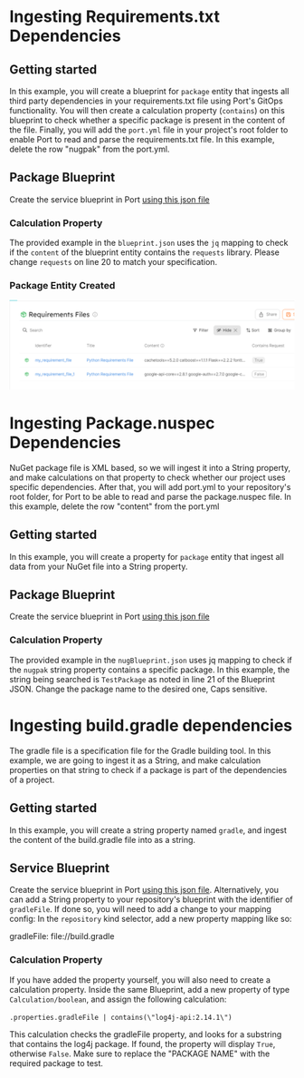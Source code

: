 # Ingesting Requirements.txt Dependencies


## Getting started

In this example, you will create a blueprint for `package` entity that ingests all third party dependencies in your requirements.txt file using Port's GitOps functionality. You will then create a calculation property (`contains`) on this blueprint to check whether a specific package is present in the content of the file. Finally, you will add the `port.yml` file in your project's root folder to enable Port to read and parse the requirements.txt file. In this example, delete the row "nugpak" from the port.yml.

## Package Blueprint
Create the service blueprint in Port [using this json file](./resources/blueprint.json)

### Calculation Property
The provided example in the `blueprint.json` uses the `jq` mapping to check if the `content` of the blueprint entity contains the `requests` library. Please change `requests` on line 20 to match your specification.

### Package Entity Created
![Package Entity Created](./assets/package.PNG "Package Entity Created")


# Ingesting  Package.nuspec Dependencies
NuGet package file is XML based, so we will ingest it into a String property, and make calculations on that property to check whether our project uses specific dependencies.
After that, you will add port.yml to your repository's root folder, for Port to be able to read and parse the package.nuspec file. In this example, delete the row "content" from the port.yml

## Getting started
In this example, you will create a property for `package` entity that ingest all data from your NuGet file into a String property.

## Package Blueprint
Create the service blueprint in Port [using this json file](./resources/nugBlueprint.json)

### Calculation Property
The provided example in the `nugBlueprint.json` uses jq mapping to check if the `nugpak` string property contains a specific package. In this example, the string being searched is `TestPackage` as noted in line 21 of the Blueprint JSON. Change the package name to the desired one, Caps sensitive.


# Ingesting build.gradle dependencies
The gradle file is a specification file for the Gradle building tool. In this example, we are going to ingest it as a String, and make calculation properties on that string to check if a package is part of the dependencies of a project.

## Getting started
In this example, you will create a string property named `gradle`, and ingest the content of the build.gradle file into as a string.

## Service Blueprint
Create the service blueprint in Port [using this json file](.resources/gradleBlueprint.json). Alternatively, you can add a String property to your repository's blueprint with the identifier of `gradleFile`. If done so, you will need to add a change to your mapping config: In the `repository` kind selector, add a new property mapping like so:

gradleFile: file://build.gradle

### Calculation Property
If you have added the property yourself, you will also need to create a calculation property. Inside the same Blueprint, add a new property of type `Calculation/boolean`, and assign the following calculation:

`.properties.gradleFile | contains(\"log4j-api:2.14.1\")`

This calculation checks the gradleFile property, and looks for a substring that contains the log4j package. If found, the property will display `True`, otherwise `False`. Make sure to replace the \"PACKAGE NAME\" with the required package to test.